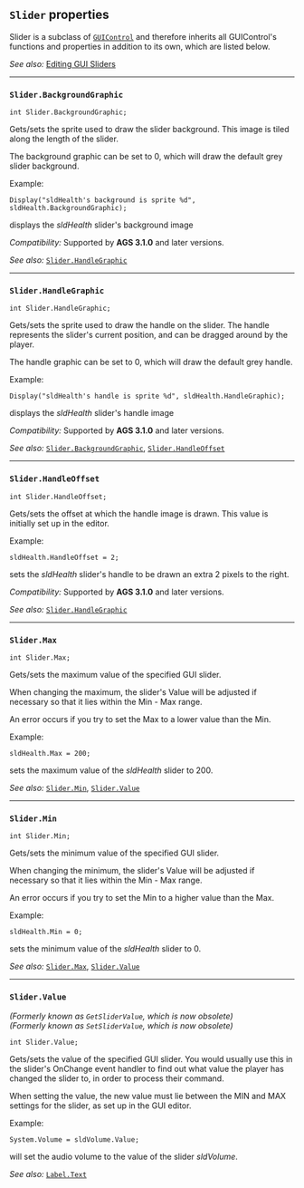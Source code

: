 ## `Slider` properties

Slider is a subclass of [`GUIControl`](GUIControl) and therefore inherits all GUIControl's functions and properties in addition to its own, which are listed below.

*See also:* [Editing GUI Sliders](EditorGUI#sliders)

---

### `Slider.BackgroundGraphic`

    int Slider.BackgroundGraphic;

Gets/sets the sprite used to draw the slider background. This image is
tiled along the length of the slider.

The background graphic can be set to 0, which will draw the default grey
slider background.

Example:

    Display("sldHealth's background is sprite %d", sldHealth.BackgroundGraphic);

displays the *sldHealth* slider's background image

*Compatibility:* Supported by **AGS 3.1.0** and later versions.

*See also:* [`Slider.HandleGraphic`](Slider#sliderhandlegraphic)

---

### `Slider.HandleGraphic`

    int Slider.HandleGraphic;

Gets/sets the sprite used to draw the handle on the slider. The handle
represents the slider's current position, and can be dragged around by
the player.

The handle graphic can be set to 0, which will draw the default grey
handle.

Example:

    Display("sldHealth's handle is sprite %d", sldHealth.HandleGraphic);

displays the *sldHealth* slider's handle image

*Compatibility:* Supported by **AGS 3.1.0** and later versions.

*See also:*
[`Slider.BackgroundGraphic`](Slider#sliderbackgroundgraphic),
[`Slider.HandleOffset`](Slider#sliderhandleoffset)

---

### `Slider.HandleOffset`

    int Slider.HandleOffset;

Gets/sets the offset at which the handle image is drawn. This value is
initially set up in the editor.

Example:

    sldHealth.HandleOffset = 2;

sets the *sldHealth* slider's handle to be drawn an extra 2 pixels to
the right.

*Compatibility:* Supported by **AGS 3.1.0** and later versions.

*See also:* [`Slider.HandleGraphic`](Slider#sliderhandlegraphic)

---

### `Slider.Max`

    int Slider.Max;

Gets/sets the maximum value of the specified GUI slider.

When changing the maximum, the slider's Value will be adjusted if
necessary so that it lies within the Min - Max range.

An error occurs if you try to set the Max to a lower value than the Min.

Example:

    sldHealth.Max = 200;

sets the maximum value of the *sldHealth* slider to 200.

*See also:* [`Slider.Min`](Slider#slidermin),
[`Slider.Value`](Slider#slidervalue)

---

### `Slider.Min`

    int Slider.Min;

Gets/sets the minimum value of the specified GUI slider.

When changing the minimum, the slider's Value will be adjusted if
necessary so that it lies within the Min - Max range.

An error occurs if you try to set the Min to a higher value than the
Max.

Example:

    sldHealth.Min = 0;

sets the minimum value of the *sldHealth* slider to 0.

*See also:* [`Slider.Max`](Slider#slidermax),
[`Slider.Value`](Slider#slidervalue)

---

### `Slider.Value`

*(Formerly known as `GetSliderValue`, which is now obsolete)*<br>
*(Formerly known as `SetSliderValue`, which is now obsolete)*

    int Slider.Value;

Gets/sets the value of the specified GUI slider. You would usually use
this in the slider's OnChange event handler to find out what value the
player has changed the slider to, in order to process their command.

When setting the value, the new value must lie between the MIN and MAX
settings for the slider, as set up in the GUI editor.

Example:

    System.Volume = sldVolume.Value;

will set the audio volume to the value of the slider *sldVolume*.

*See also:* [`Label.Text`](Label#labeltext)


